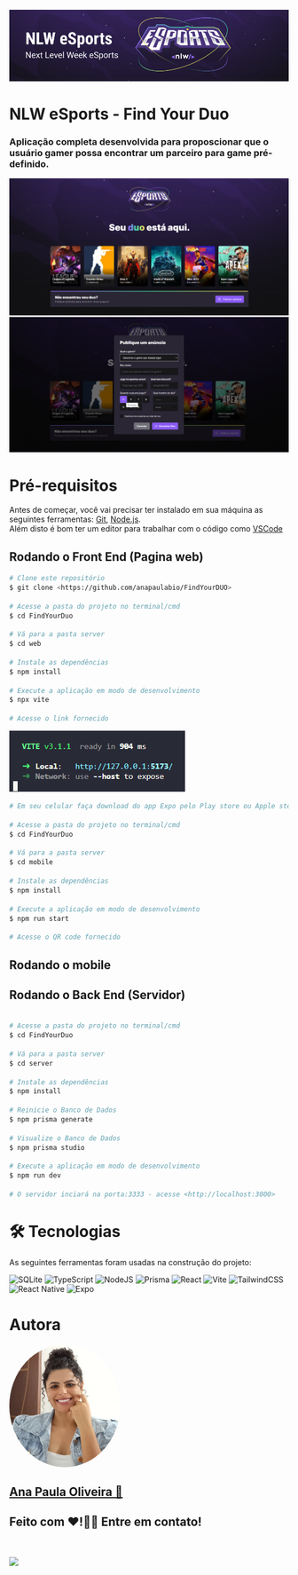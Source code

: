 ![](web/public/capa.png)

# NLW eSports - Find Your Duo
### Aplicação completa desenvolvida para proposcionar que o usuário gamer possa encontrar um parceiro para game pré-definido.

![](img/duo.png)
![](img/modal.png)

# Pré-requisitos

Antes de começar, você vai precisar ter instalado em sua máquina as seguintes ferramentas:
[Git](https://git-scm.com), [Node.js](https://nodejs.org/en/).  
Além disto é bom ter um editor para trabalhar com o código como [VSCode](https://code.visualstudio.com/)


## Rodando o Front End (Pagina web)
```bash
# Clone este repositório
$ git clone <https://github.com/anapaulabio/FindYourDUO>

# Acesse a pasta do projeto no terminal/cmd
$ cd FindYourDuo

# Vá para a pasta server
$ cd web

# Instale as dependências
$ npm install

# Execute a aplicação em modo de desenvolvimento
$ npx vite

# Acesse o link fornecido 
```
![](img/web.png)

```bash
# Em seu celular faça download do app Expo pelo Play store ou Apple store

# Acesse a pasta do projeto no terminal/cmd
$ cd FindYourDuo

# Vá para a pasta server
$ cd mobile

# Instale as dependências
$ npm install

# Execute a aplicação em modo de desenvolvimento
$ npm run start

# Acesse o QR code fornecido 
```

## Rodando o mobile 


## Rodando o Back End (Servidor)

```bash

# Acesse a pasta do projeto no terminal/cmd
$ cd FindYourDuo

# Vá para a pasta server
$ cd server

# Instale as dependências
$ npm install

# Reinicie o Banco de Dados
$ npm prisma generate

# Visualize o Banco de Dados
$ npm prisma studio

# Execute a aplicação em modo de desenvolvimento
$ npm run dev

# O servidor inciará na porta:3333 - acesse <http://localhost:3000>
```


# 🛠 Tecnologias

As seguintes ferramentas foram usadas na construção do projeto:

![SQLite](https://img.shields.io/badge/sqlite-%2307405e.svg?style=for-the-badge&logo=sqlite&logoColor=white) ![TypeScript](https://img.shields.io/badge/typescript-%23007ACC.svg?style=for-the-badge&logo=typescript&logoColor=white) ![NodeJS](https://img.shields.io/badge/node.js-6DA55F?style=for-the-badge&logo=node.js&logoColor=white) ![Prisma](https://img.shields.io/badge/Prisma-3982CE?style=for-the-badge&logo=Prisma&logoColor=white)  ![React](https://img.shields.io/badge/react-%2320232a.svg?style=for-the-badge&logo=react&logoColor=%2361DAFB) ![Vite](https://img.shields.io/badge/vite-%23646CFF.svg?style=for-the-badge&logo=vite&logoColor=white)  ![TailwindCSS](https://img.shields.io/badge/tailwindcss-%2338B2AC.svg?style=for-the-badge&logo=tailwind-css&logoColor=white)![React Native](https://img.shields.io/badge/react_native-%2320232a.svg?style=for-the-badge&logo=react&logoColor=%2361DAFB)
![Expo](https://img.shields.io/badge/expo-1C1E24?style=for-the-badge&logo=expo&logoColor=#D04A37)

# Autora

<a href="">
 <img style="border-radius: 50%;" src="img\processed-fd168fd4-3692-4f52-9680-e475bb51be5e_A4cc1Rgb.png" width="200px;" alt=""/>
 <br />

 <h2><b>Ana Paula Oliveira 🚀</b></h2></a> 
 
 <h2>Feito com ❤️!👋🏽 Entre em contato!</h2>  
 <h1> <a href="https://www.linkedin.com/in/anapaulaoliveiraa" target="_blank"><img src="https://img.shields.io/badge/LinkedIn-%230077B5.svg?logo=linkedin&logoColor=white" target="_blank" width="90rem"></a> </h1>



